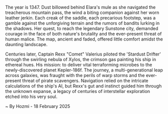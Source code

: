 
The year is 1347.  Dust billowed behind Elara's mule as she navigated the treacherous mountain pass, the wind a biting companion against her worn leather jerkin.  Each creak of the saddle, each precarious footstep, was a gamble against the unforgiving terrain and the rumors of bandits lurking in the shadows.  Her quest, to reach the legendary Sunstone city, demanded courage in the face of both nature's brutality and the ever-present threat of human malice.  The map, ancient and faded, offered little comfort amidst the daunting landscape.

Centuries later, Captain Rexx "Comet" Valerius piloted the 'Stardust Drifter' through the swirling nebula of Xylos, the crimson gas painting his ship in ethereal hues.  His mission: to deliver vital terraforming microbes to the newly-discovered planet Kepler-186f.  The journey, a multi-generational leap across galaxies, was fraught with the perils of warp storms and the ever-present threat of pirate scavengers.   Navigation relied on the intricate calculations of the ship's AI, but Rexx's gut and instinct guided him through the unknown expanse, a legacy of centuries of interstellar exploration etched into his very soul.

~ By Hozmi - 18 February 2025

